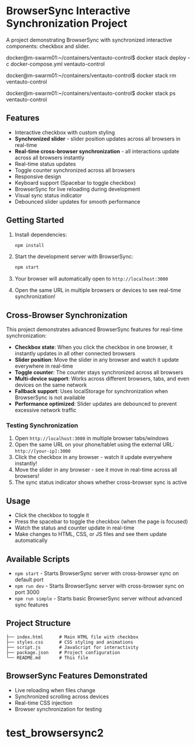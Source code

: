 # BrowserSync Interactive Synchronization Project

A project demonstrating BrowserSync with synchronized interactive components: checkbox and slider.

docker@m-swarm01:~/containers/ventauto-control$ docker stack deploy -c docker-compose.yml ventauto-control

docker@m-swarm01:~/containers/ventauto-control$ docker stack rm ventauto-control

docker@m-swarm01:~/containers/ventauto-control$ docker stack ps ventauto-control

## Features

- Interactive checkbox with custom styling
- **Synchronized slider** - slider position updates across all browsers in real-time
- **Real-time cross-browser synchronization** - all interactions update across all browsers instantly
- Real-time status updates
- Toggle counter synchronized across all browsers
- Responsive design
- Keyboard support (Spacebar to toggle checkbox)
- BrowserSync for live reloading during development
- Visual sync status indicator
- Debounced slider updates for smooth performance

## Getting Started

1. Install dependencies:
   ```bash
   npm install
   ```

2. Start the development server with BrowserSync:
   ```bash
   npm start
   ```

3. Your browser will automatically open to `http://localhost:3000`
4. Open the same URL in multiple browsers or devices to see real-time synchronization!

## Cross-Browser Synchronization

This project demonstrates advanced BrowserSync features for real-time synchronization:

- **Checkbox state**: When you click the checkbox in one browser, it instantly updates in all other connected browsers
- **Slider position**: Move the slider in any browser and watch it update everywhere in real-time
- **Toggle counter**: The counter stays synchronized across all browsers
- **Multi-device support**: Works across different browsers, tabs, and even devices on the same network
- **Fallback support**: Uses localStorage for synchronization when BrowserSync is not available
- **Performance optimized**: Slider updates are debounced to prevent excessive network traffic

### Testing Synchronization

1. Open `http://localhost:3000` in multiple browser tabs/windows
2. Open the same URL on your phone/tablet using the external URL: `http://[your-ip]:3000`
3. Click the checkbox in any browser - watch it update everywhere instantly!
4. Move the slider in any browser - see it move in real-time across all browsers!
5. The sync status indicator shows whether cross-browser sync is active

## Usage

- Click the checkbox to toggle it
- Press the spacebar to toggle the checkbox (when the page is focused)
- Watch the status and counter update in real-time
- Make changes to HTML, CSS, or JS files and see them update automatically

## Available Scripts

- `npm start` - Starts BrowserSync server with cross-browser sync on default port
- `npm run dev` - Starts BrowserSync server with cross-browser sync on port 3000
- `npm run simple` - Starts basic BrowserSync server without advanced sync features

## Project Structure

```
├── index.html      # Main HTML file with checkbox
├── styles.css      # CSS styling and animations
├── script.js       # JavaScript for interactivity
├── package.json    # Project configuration
└── README.md       # This file
```

## BrowserSync Features Demonstrated

- Live reloading when files change
- Synchronized scrolling across devices
- Real-time CSS injection
- Browser synchronization for testing
# test_browsersync2
